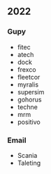 
## 2022

### Gupy
- fitec 
- atech 
- dock 
- frexco 
- fleetcor 
- myralis 
- supersim 
- gohorus 
- techne 
- mrm 
- positivo 


### Email
- Scania
- Taleting
